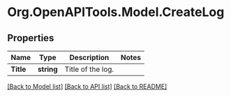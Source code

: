 
# Org.OpenAPITools.Model.CreateLog

## Properties

Name | Type | Description | Notes
------------ | ------------- | ------------- | -------------
**Title** | **string** | Title of the log. | 

[[Back to Model list]](../README.md#documentation-for-models)
[[Back to API list]](../README.md#documentation-for-api-endpoints)
[[Back to README]](../README.md)


